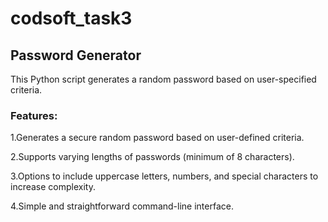 # codsoft_task3
## Password Generator

This Python script generates a random password based on user-specified criteria.
### Features:
1.Generates a secure random password based on user-defined criteria.

2.Supports varying lengths of passwords (minimum of 8 characters).

3.Options to include uppercase letters, numbers, and special characters to increase complexity.

4.Simple and straightforward command-line interface.
